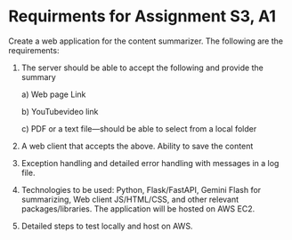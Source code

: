 # Requirments for Assignment S3, A1

Create a web application for the content summarizer. The following are the requirements:



1. The server should be able to accept the following and provide the summary

    a) Web page Link

    b) YouTubevideo link

    c) PDF or a text file—should be able to select from a local folder

2. A web client that accepts the above. Ability to save the content

4. Exception handling and detailed error handling with messages in a log file.

3. Technologies to be used: Python, Flask/FastAPI, Gemini Flash for summarizing, Web client JS/HTML/CSS, and other relevant packages/libraries. The application will be hosted on AWS EC2.

5. Detailed steps to test locally and host on AWS.



